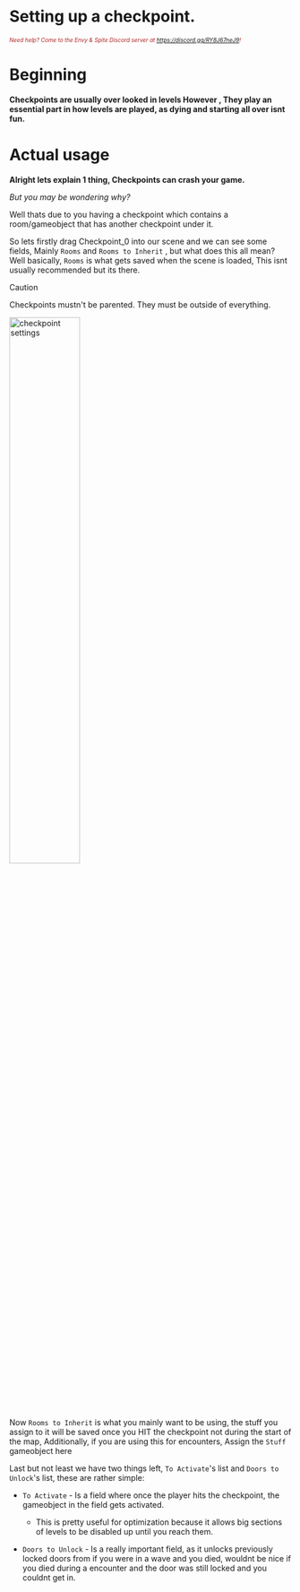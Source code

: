 # Setting up a checkpoint.
<i><span style="color:FireBrick; font-size:10px;">Need help? Come to the Envy & Spite Discord server at <a href="https://discord.gg/RY8J67neJ9">https://discord.gg/RY8J67neJ9</a>!</span></i>

# Beginning

<b>Checkpoints are usually over looked in levels However , They play an essential part in how levels are played, as dying and starting all over isnt fun.</b>

# Actual usage

<b>Alright lets explain 1 thing, Checkpoints can crash your game.</b>

*But you may be wondering why?*

Well thats due to you having a checkpoint which contains a room/gameobject that has another checkpoint under it.

So lets firstly drag Checkpoint_0 into our scene and we can see some fields, Mainly `Rooms` and `Rooms to Inherit` , but what does this all mean? Well basically, `Rooms` is what gets saved when the scene is loaded, This isnt usually recommended but its there.

>[!CAUTION]
>Checkpoints mustn't be parented. They must be outside of everything.

<img src="https://coolboi21.github.io/Rude-Docs/Tutorials/Beginner/assets/creating-checkpoints-checkpoint-settings.png" alt="checkpoint settings" width="50%" height="50%" >

Now `Rooms to Inherit` is what you mainly want to be using, the stuff you assign to it will be saved once you HIT the checkpoint not during the start of the map, Additionally, if you are using this for encounters, Assign the `Stuff` gameobject here

Last but not least we have two things left, `To Activate`'s list and `Doors to Unlock`'s list, these are rather simple:

- `To Activate` - Is a field where once the player hits the checkpoint, the gameobject in the field gets activated.
	- This is pretty useful for optimization because it allows big sections of levels to be disabled up until you reach them.
	
- `Doors to Unlock` - Is a really important field, as it unlocks previously locked doors from if you were in a wave and you died, wouldnt be nice if you died during a encounter and the door was still locked and you couldnt get in.
